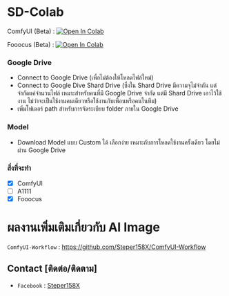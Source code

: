 # SD-Colab

ComfyUI (Beta) : [![Open In Colab](https://colab.research.google.com/assets/colab-badge.svg)](https://colab.research.google.com/github/Steper158X/SD-Colab/blob/main/%5Bsteper158x%5Dcomfyui.ipynb)

Fooocus (Beta) : [![Open In Colab](https://colab.research.google.com/assets/colab-badge.svg)](https://colab.research.google.com/github/Steper158X/SD-Colab/blob/main/%5Bsteper158x%5DFooocus.ipynb)


### Google Drive
 
- Connect to Google Drive (เพื่อไม่ต้องให้โหลดไฟล์ใหม่)
- Connect to Google Dive Shard Drive (ซึ่งใน Shard Drive มีความจุไม่จำกัน แต่จำกัดแค่จำนวนไฟล์ เหมาะสำหรับคนที่มี Google Drive จำกัด แต่มี Shard Drive เอาไว้ใช้งาน ไม่ว่าจะเป็นใช้งานคนเดียวหรือใช้งานกับเพื่อนหรือคนในทีม)
- เพิ่มโฟเดอร์ path สำหรับการจัดระเบียบ folder ภายใน Google Drive

### Model
-  Download Model แบบ Custom ได้ เลือกง่าย เหมาะกับการโหลดใช้งานครั้งเดียว โดยไม่ผ่าน Google Drive

### สิ่งที่จะทำ
- [x] ComfyUI
- [ ] A1111
- [x] Fooocus

# ผลงานเพิ่มเติมเกี่ยวกับ AI Image
`ComfyUI-Workflow` : <https://github.com/Steper158X/ComfyUI-Workflow>

## Contact [ติดต่อ/ติดตาม]

- `Facebook` : [Steper158X](https://www.facebook.com/steper158x)